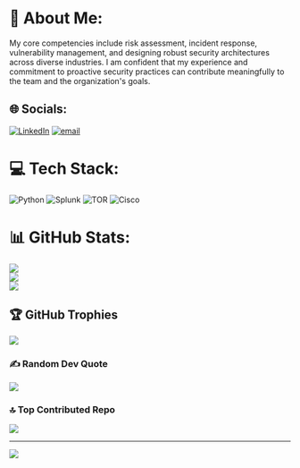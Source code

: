 # 💫 About Me:
My core competencies include risk assessment, incident response, vulnerability management, and designing robust security architectures across diverse industries. I am confident that my experience and commitment to proactive security practices can contribute meaningfully to the team and the organization's goals.


## 🌐 Socials:
[![LinkedIn](https://img.shields.io/badge/LinkedIn-%230077B5.svg?logo=linkedin&logoColor=white)](https://linkedin.com/in/navaneethan1923) [![email](https://img.shields.io/badge/Email-D14836?logo=gmail&logoColor=white)](mailto:navaneethan1923@gmail.com) 

# 💻 Tech Stack:
![Python](https://img.shields.io/badge/python-3670A0?style=for-the-badge&logo=python&logoColor=ffdd54) ![Splunk](https://img.shields.io/badge/splunk-%23000000.svg?style=for-the-badge&logo=splunk&logoColor=white) ![TOR](https://img.shields.io/badge/tor-%237E4798.svg?style=for-the-badge&logo=tor-project&logoColor=white) ![Cisco](https://img.shields.io/badge/cisco-%23049fd9.svg?style=for-the-badge&logo=cisco&logoColor=black)
# 📊 GitHub Stats:
![](https://github-readme-stats.vercel.app/api?username=navaneethan233&theme=default&hide_border=false&include_all_commits=true&count_private=true)<br/>
![](https://nirzak-streak-stats.vercel.app/?user=navaneethan233&theme=default&hide_border=false)<br/>
![](https://github-readme-stats.vercel.app/api/top-langs/?username=navaneethan233&theme=default&hide_border=false&include_all_commits=true&count_private=true&layout=compact)

## 🏆 GitHub Trophies
![](https://github-profile-trophy.vercel.app/?username=navaneethan233&theme=default&no-frame=false&no-bg=true&margin-w=4)

### ✍️ Random Dev Quote
![](https://quotes-github-readme.vercel.app/api?type=horizontal&theme=radical)

### 🔝 Top Contributed Repo
![](https://github-contributor-stats.vercel.app/api?username=navaneethan233&limit=5&theme=dark&combine_all_yearly_contributions=true)

---
[![](https://visitcount.itsvg.in/api?id=navaneethan233&icon=0&color=0)](https://visitcount.itsvg.in)

<!-- Proudly created with GPRM ( https://gprm.itsvg.in ) -->
